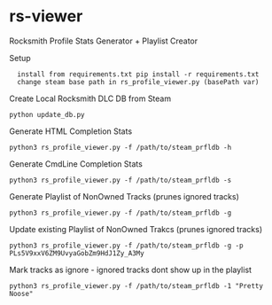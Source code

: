 # rs-viewer
Rocksmith Profile Stats Generator + Playlist Creator

Setup
```
  install from requirements.txt pip install -r requirements.txt
  change steam base path in rs_profile_viewer.py (basePath var)
```
Create Local Rocksmith DLC DB from Steam
```
python update_db.py
```

Generate HTML Completion Stats
```
python3 rs_profile_viewer.py -f /path/to/steam_prfldb -h
```

Generate CmdLine Completion Stats
```
python3 rs_profile_viewer.py -f /path/to/steam_prfldb -s
```

Generate Playlist of NonOwned Tracks (prunes ignored tracks)
```
python3 rs_profile_viewer.py -f /path/to/steam_prfldb -g
```

Update existing Playlist of NonOwned Trakcs (prunes ignored tracks)
```
python3 rs_profile_viewer.py -f /path/to/steam_prfldb -g -p PLs5V9xxV6ZM9UvyaGobZm9HdJ1Zy_A3My
```

Mark tracks as ignore - ignored tracks dont show up in the playlist
``` 
python3 rs_profile_viewer.py -f /path/to/steam_prfldb -1 "Pretty Noose"
```